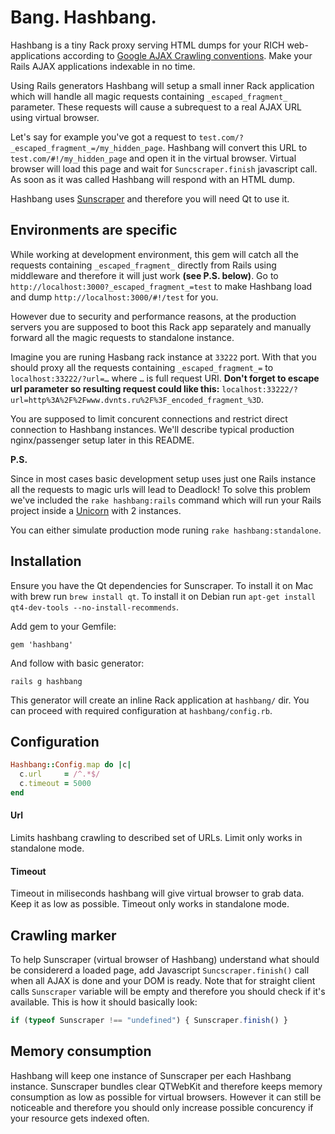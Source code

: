 # Bang. Hashbang.

Hashbang is a tiny Rack proxy serving HTML dumps for your RICH web-applications according to 
[Google AJAX Crawling conventions](http://code.google.com/web/ajaxcrawling/). Make your Rails AJAX applications indexable in no time.

Using Rails generators Hashbang will setup a small inner Rack application which will handle all magic requests containing `_escaped_fragment_` parameter. These requests will cause a subrequest to a real AJAX URL using virtual browser. 

Let's say for example you've got a request to `test.com/?_escaped_fragment_=/my_hidden_page`. Hashbang will convert this URL to `test.com/#!/my_hidden_page` and open it in the virtual browser. Virtual browser will load this page and wait for `Suncscraper.finish` javascript call. As soon as it was called Hashbang will respond with an HTML dump.

Hashbang uses [Sunscraper](http://github.com/roundlake/sunscraper) and therefore you will need Qt to use it.

## Environments are specific

While working at development environment, this gem will catch all the requests containing `_escaped_fragment_` directly from Rails using middleware and therefore it will just work **(see P.S. below)**. Go to `http://localhost:3000?_escaped_fragment_=test` to make Hashbang load and dump `http://localhost:3000/#!/test` for you.

However due to security and performance reasons, at the production servers you are supposed to boot this Rack app separately and manually forward all the magic requests to standalone instance.

Imagine you are runing Hasbang rack instance at `33222` port. With that you should proxy all the requests containing `_escaped_fragment_=` to `localhost:33222/?url=…` where `…` is full request URI. **Don't forget to escape url parameter so resulting request could like this:** `localhost:33222/?url=http%3A%2F%2Fwww.dvnts.ru%2F%3F_encoded_fragment_%3D`.

You are supposed to limit concurent connections and restrict direct connection to Hashbang instances. We'll describe typical production nginx/passenger setup later in this README.

**P.S.**

Since in most cases basic development setup uses just one Rails instance all the requests to magic urls will lead to Deadlock! To solve this problem we've included the `rake hashbang:rails` command which will run your Rails project inside a [Unicorn](http://unicorn.bogomips.org/) with 2 instances.

You can either simulate production mode runing `rake hashbang:standalone`.

## Installation

Ensure you have the Qt dependencies for Sunscraper. To install it on Mac with brew run `brew install qt`. To install it on Debian run `apt-get install qt4-dev-tools --no-install-recommends`.

Add gem to your Gemfile:

```
gem 'hashbang'
```

And follow with basic generator:

```
rails g hashbang
```

This generator will create an inline Rack application at `hashbang/` dir. You can proceed with required configuration at `hashbang/config.rb`.

## Configuration

```ruby
Hashbang::Config.map do |c|
  c.url     = /^.*$/
  c.timeout = 5000
end
```

#### Url

Limits hashbang crawling to described set of URLs. Limit only works in standalone mode.

#### Timeout

Timeout in miliseconds hashbang will give virtual browser to grab data. Keep it as low as possible. Timeout only works in standalone mode.

## Crawling marker

To help Sunscraper (virtual browser of Hashbang) understand what should be considererd a loaded page, add Javascript `Suncscraper.finish()` call when all AJAX is done and your DOM is ready. Note that for straight client calls `Sunscraper` variable will be empty and therefore you should check if it's available. This is how it should basically look:

```javascript
if (typeof Sunscraper !== "undefined") { Sunscraper.finish() }
```

## Memory consumption

Hashbang will keep one instance of Sunscraper per each Hashbang instance. Sunscraper  bundles clear QTWebKit and therefore keeps memory consumption as low as possible for virtual browsers. However it can still be noticeable and therefore you should only increase possible concurency if your resource gets indexed often.